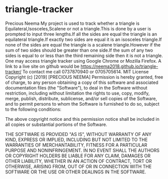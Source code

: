 # triangle-tracker
Precious Neema
My project is used to track whether a triangle is Equilateral,Isosceles,Scalene or not a triangle.This is done by a user is prompted to input three lengths.If all the sides are equal the triangle is an equilateral triangle.If exactly two sides are equal it is an isosceles triangle.If none of the sides are equal the triangle is a scalene triangle.However if the sum of two sides should be greater than one side.If the sum of any two sides is equal to or less than the third remaining side then it is not a triangle. One may access triangle tracker using Google Chrome or Mozilla Firefox. A link to a live site on github would be https://neema2018.github.io/triangle-tracker/
To contact me call 0737870940 or 0705705614.
MIT License
Copyright (c) [2019] [PRECIOUS NEEMA]
Permission is hereby granted, free of charge, to any person obtaining a copy of this software and associated documentation files (the "Software"), to deal in the Software without restriction, including without limitation the rights to use, copy, modify, merge, publish, distribute, sublicense, and/or sell copies of the Software, and to permit persons to whom the Software is furnished to do so, subject to the following conditions:

The above copyright notice and this permission notice shall be included in all copies or substantial portions of the Software.

THE SOFTWARE IS PROVIDED "AS IS", WITHOUT WARRANTY OF ANY KIND, EXPRESS OR IMPLIED, INCLUDING BUT NOT LIMITED TO THE WARRANTIES OF MERCHANTABILITY, FITNESS FOR A PARTICULAR PURPOSE AND NONINFRINGEMENT. IN NO EVENT SHALL THE AUTHORS OR COPYRIGHT HOLDERS BE LIABLE FOR ANY CLAIM, DAMAGES OR OTHER LIABILITY, WHETHER IN AN ACTION OF CONTRACT, TORT OR OTHERWISE, ARISING FROM, OUT OF OR IN CONNECTION WITH THE SOFTWARE OR THE USE OR OTHER DEALINGS IN THE SOFTWARE.
